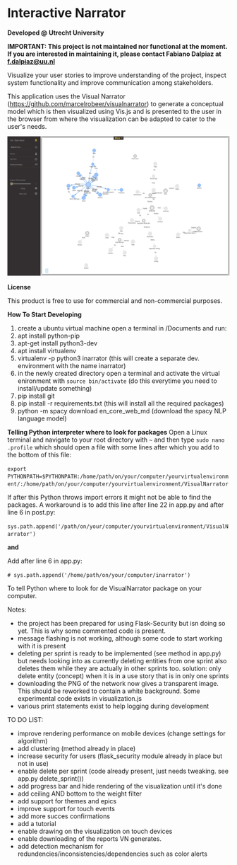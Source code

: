 # Interactive Narrator
**Developed @ Utrecht University**

**IMPORTANT: This project is not maintained nor functional at the moment. If you are interested in maintaining it, please contact Fabiano Dalpiaz at f.dalpiaz@uu.nl**

Visualize your user stories to improve understanding of the project, inspect system functionality 
and improve communication among stakeholders.

This application uses the Visual Narrator (https://github.com/marcelrobeer/visualnarrator) to generate a conceptual model which is then
visualized using Vis.js and is presented to the user in the browser from where the visualization can be adapted to cater to the 
user's needs.

![alt tag](https://github.com/Gionimo/InteractiveNarrator/blob/master/Screenshot%20Interactive%20Narrator2.png)


**License**

This product is free to use for commercial and non-commercial purposes.

**How To Start Developing**
1. create a ubuntu virtual machine
open a terminal in /Documents and run:
2. apt install python-pip
3. apt-get install python3-dev
4. apt install virtualenv
5. virtualenv -p python3 inarrator (this will create a separate dev. environment with the name inarrator)
6. in the newly created directory open a terminal and activate 
the virtual enironment with `source bin/activate` (do this everytime you need to install/update something)
7. pip install git
8. pip install -r requirements.txt (this will install all the required packages)
9. python -m spacy download en_core_web_md (download the spacy NLP language model)
 

**Telling Python interpreter where to look for packages**
Open a Linux terminal and navigate to your root directory with `~` and then type `sudo nano .profile`
which should open a file with some lines after which you add to the bottom of this file:

`export PYTHONPATH=$PYTHONPATH:/home/path/on/your/computer/yourvirtualenvironment/:/home/path/on/your/computer/yourvirtualenvironment/VisualNarrator`

If after this Python throws import errors it might not be able to find the packages.
A workaround is to add this line after line 22 in app.py and after line 6 in post.py:
   
   `sys.path.append('/path/on/your/computer/yourvirtualenvironment/VisualNarrator')`
   
   **and**
   
Add after line 6 in app.py:
 
   `# sys.path.append('/home/path/on/your/computer/inarrator')`
    
To tell Python where to look for de VisualNarrator package on your computer.

Notes:
- the project has been prepared for using Flask-Security but isn doing so yet. This is why
some commented code is present.
- message flashing is not working, although some code to start working with it is present
- deleting per sprint is ready to be implemented (see method in app.py) but needs looking into as currently 
deleting entities from one sprint also deletes them while they are actually in other sprints too.
solution: only delete entity (concept) when it is in a use story that is in only one sprints
- downloading the PNG of the network now gives a transparent image. This should be reworked to contain a white 
background. Some experimental code exists in visualization.js
- various print statements exist to help logging during development

TO DO LIST:
- improve rendering performance on mobile devices (change settings for algorithm)
- add clustering (method already in place)
- increase security for users (flask_security module already in place but not in use)
- enable delete per sprint (code already present, just needs tweaking. see app.py delete_sprint())
- add progress bar and hide rendering of the visualization until it's done
- add ceiling AND bottom to the weight filter
- add support for themes and epics
- improve support for touch events
- add more succes confirmations
- add a tutorial
- enable drawing on the visualization on touch devices
- enable downloading of the reports VN generates.
- add detection mechanism for redundencies/inconsistencies/dependencies such as color alerts
